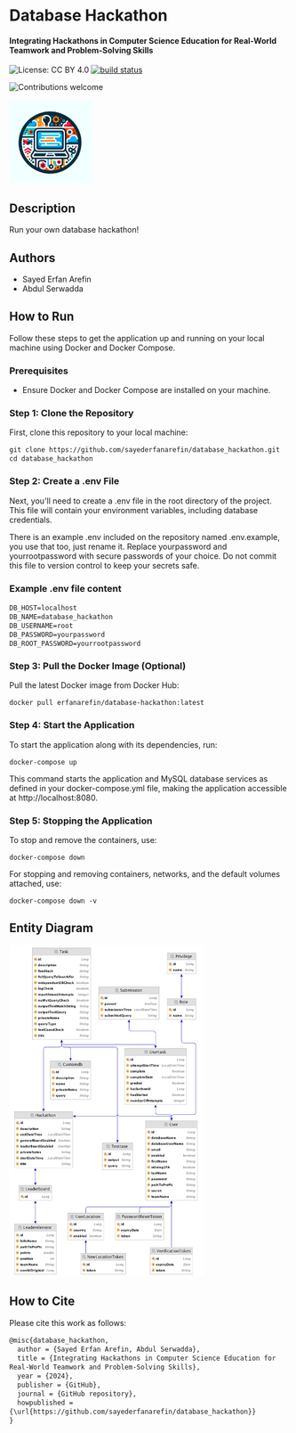 # Database Hackathon
#### Integrating Hackathons in Computer Science Education for Real-World Teamwork and Problem-Solving Skills

![License: CC BY 4.0](https://img.shields.io/badge/License-CC%20BY%204.0-lightgrey.svg)
[![build status](https://gitlab.com/sayederfanarefin/database_hackathon-2/badges/main/pipeline.svg)](https://gitlab.com/sayederfanarefin/database_hackathon-2/-/pipelines)

![Contributions welcome](https://img.shields.io/badge/contributions-welcome-orange.svg)

<img src="image.webp" alt="Hackathon" width="150">

## Description

Run your own database hackathon!

## Authors

- Sayed Erfan Arefin
- Abdul Serwadda


## How to Run

Follow these steps to get the application up and running on your local machine using Docker and Docker Compose.

### Prerequisites

- Ensure Docker and Docker Compose are installed on your machine.

### Step 1: Clone the Repository

First, clone this repository to your local machine:

```
git clone https://github.com/sayederfanarefin/database_hackathon.git
cd database_hackathon
```

### Step 2: Create a .env File
Next, you'll need to create a .env file in the root directory of the project. This file will contain your environment variables, including database credentials.

There is an example .env included on the repository named .env.example, you use that too, just rename it. Replace yourpassword and yourrootpassword with secure passwords of your choice. Do not commit this file to version control to keep your secrets safe.

### Example .env file content
```
DB_HOST=localhost
DB_NAME=database_hackathon
DB_USERNAME=root
DB_PASSWORD=yourpassword
DB_ROOT_PASSWORD=yourrootpassword
```

### Step 3: Pull the Docker Image (Optional)
Pull the latest Docker image from Docker Hub:

```
docker pull erfanarefin/database-hackathon:latest
```

### Step 4: Start the Application
To start the application along with its dependencies, run:

```
docker-compose up
```

This command starts the application and MySQL database services as defined in your docker-compose.yml file, making the application accessible at http://localhost:8080.

### Step 5: Stopping the Application
To stop and remove the containers, use:

```
docker-compose down
```

For stopping and removing containers, networks, and the default volumes attached, use:
```
docker-compose down -v
```

## Entity Diagram

<img src="entityManagerFactory(EntityManagerFactoryBuilder).png" alt="Entity Diagram" width="350">

## How to Cite

Please cite this work as follows:

```
@misc{database_hackathon,
  author = {Sayed Erfan Arefin, Abdul Serwadda},
  title = {Integrating Hackathons in Computer Science Education for Real-World Teamwork and Problem-Solving Skills},
  year = {2024},
  publisher = {GitHub},
  journal = {GitHub repository},
  howpublished = {\url{https://github.com/sayederfanarefin/database_hackathon}}
}
```